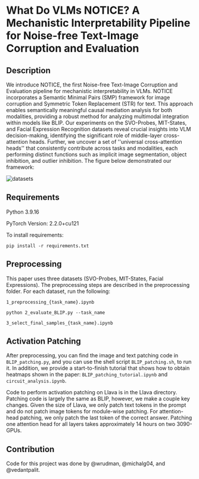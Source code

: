 # What Do VLMs NOTICE? A Mechanistic Interpretability Pipeline for Noise-free Text-Image Corruption and Evaluation

## Description
We introduce NOTICE, the first Noise-free Text-Image Corruption and Evaluation pipeline for mechanistic interpretability in VLMs. NOTICE incorporates a Semantic Minimal Pairs (SMP) framework for image corruption and Symmetric Token Replacement (STR) for text. This approach enables semantically meaningful causal mediation analysis for both modalities, providing a robust method for analyzing multimodal integration within models like BLIP. Our experiments on the SVO-Probes, MIT-States, and Facial Expression Recognition datasets reveal crucial insights into VLM decision-making, identifying the significant role of middle-layer cross-attention heads. Further, we uncover a set of ''universal cross-attention heads'' that consistently contribute across tasks and modalities, each performing distinct functions such as implicit image segmentation, object inhibition, and outlier inhibition. The figure below demonstrated our framework:

![datasets](https://github.com/wrudman/NOTICE/assets/35315239/5926c790-4bf6-4ad4-809b-c43bfaf12c5f)

## Requirements
Python 3.9.16

PyTorch Version: 2.2.0+cu121

To install requirements:

```setup
pip install -r requirements.txt
```
## Preprocessing
This paper uses three datasets (SVO-Probes, MIT-States, Facial Expressions). The preprocessing steps are described in the preprocessing folder. For each dataset, run the following: 

```
1_preprocessing_{task_name}.ipynb
```
```
python 2_evaluate_BLIP.py --task_name
```
```
3_select_final_samples_{task_name}.ipynb
```

## Activation Patching

After preprocessing, you can find the image and text patching code in `BLIP_patching.py`, and you can use the shell script `BLIP_patching.sh`, to run it. In addition, we provide a start-to-finish tutorial that shows how to obtain heatmaps shown in the paper: `BLIP_patching_tutorial.ipynb` and  `circuit_analysis.ipynb`. 

Code to perform activation patching on Llava is in the Llava directory. Patching code is largely the same as BLIP, however, we make a couple key changes. Given the size of Llava, we only patch text tokens in the prompt and do not patch image tokens for module-wise patching. For attention-head patching, we only patch the last token of the correct answer. Patching one attention head for all layers takes approximately 14 hours on two 3090-GPUs.  

## Contribution

Code for this project was done by @wrudman, @michalg04, and @vedantpalit. 
